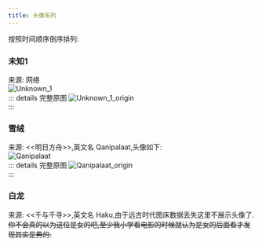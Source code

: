 ```yaml
---
title: 头像系列
---
```


按照时间顺序倒序排列:  

### 未知1
来源: 网络  
![Unknown_1](https://img.yyyyt.top/avatar/Unknown_1/1080x1080.avif)  
::: details 完整原图
![Unknown_1_origin](https://img.yyyyt.top/avatar/Unknown_1/origin.png)  
:::

### 雪绒

来源: <<明日方舟>>,英文名 Qanipalaat,头像如下:  
![Qanipalaat](https://img.yyyyt.top/avatar/Qanipalaat/Qanipalaat_1024x1024.avif)  
::: details 完整原图
![Qanipalaat_origin](https://img.yyyyt.top/avatar/Qanipalaat/Qanipalaat_origin.png)  
:::

### 白龙

来源: <<千与千寻>>,英文名 Haku,由于远古时代图床数据丢失这里不展示头像了.  
~~你不会真的以为这位是女的吧,至少我小学看电影的时候就认为是女的后面看才发现其实是男的.~~  